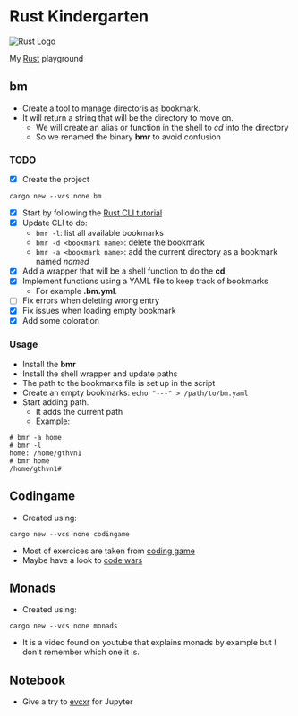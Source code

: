 # Rust Kindergarten

![Rust Logo](https://www.rust-lang.org/static/images/rust-logo-blk.svg)

My [Rust](https://www.rust-lang.org/) playground

## bm

- Create a tool to manage directoris as bookmark.
- It will return a string that will be the directory to move on.
  - We will create an alias or function in the shell to *cd* into the directory
  - So we renamed the binary **bmr** to avoid confusion

### TODO

- [X] Create the project
```
cargo new --vcs none bm
```
- [X] Start by following the [Rust CLI tutorial](https://rust-cli.github.io/book/tutorial/setup.html)
- [X] Update CLI to do:
  - `bmr -l`: list all available bookmarks
  - `bmr -d <bookmark name>`: delete the bookmark
  - `bmr -a <bookmark name>`: add the current directory as a bookmark named *named*
- [X] Add a wrapper that will be a shell function to do the **cd**
- [X] Implement functions using a YAML file to keep track of bookmarks
  - For example **.bm.yml**.
- [ ] Fix errors when deleting wrong entry
- [X] Fix issues when loading empty bookmark
- [X] Add some coloration

### Usage

- Install the **bmr**
- Install the shell wrapper and update paths
- The path to the bookmarks file is set up in the script
- Create an empty bookmarks: `echo "---" > /path/to/bm.yaml`
- Start adding path.
  - It adds the current path
  - Example: 
```
# bmr -a home
# bmr -l
home: /home/gthvn1
# bmr home
/home/gthvn1#
```
## Codingame

- Created using:
```
cargo new --vcs none codingame
```

- Most of exercices are taken from [coding game](https://www.codingame.com)
- Maybe have a look to [code wars](https://www.codewars.com)

## Monads

- Created using:
```
cargo new --vcs none monads
```
- It is a video found on youtube that explains monads by example but I don't
  remember which one it is.


## Notebook

- Give a try to [evcxr](https://github.com/google/evcxr/blob/main/evcxr_jupyter/README.md) for Jupyter
